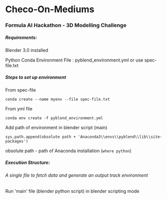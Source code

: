 # Checo-On-Mediums
### Formula AI Hackathon - 3D Modelling Challenge

##### Requirements:
Blender 3.0 installed

Python Conda Environment File : pyblend_environment.yml or use spec-file.txt

##### Steps to set up environment
From spec-file
```
conda create --name myenv --file spec-file.txt
```
From yml file
```
conda env create -f pyblend_environment.yml
```

Add path of environment in blender script (main)
```
sys.path.append(obsolute path + 'Anaconda3\\envs\\pyblend\\lib\\site-packages')
```
obsolute path - path of Anaconda installation (``` where python ```)

##### Execution Structure:

###### A single file to fetch data and generate an output track environment
Run 'main' file (blender python script) in blender scripting mode


